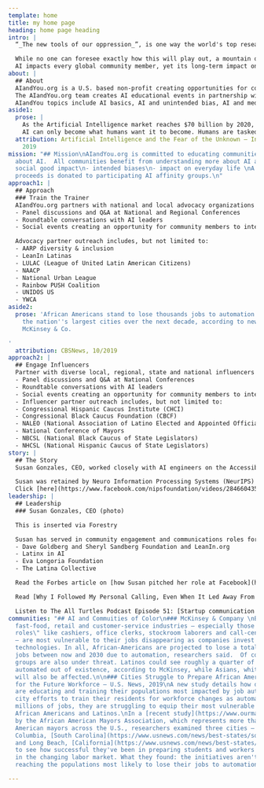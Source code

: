 ```yaml
---
template: home
title: my home page
heading: home page heading
intro: |
  “_The new tools of our oppression_”, is one way the world's top researchers and industry leaders have described the threat that artificial intelligence poses to humankind. Will artificial intelligence (AI) enhance our lives or completely upend them?  Will communities of color be prepared for AI related opportunities and changes impacting their neighborhoods? Community outreach is necessary to prepare for changes and opportunities of AI!

  While no one can foresee exactly how this will play out, a mountain of evidence suggests that just like during past technological leaps, the fears -- though realistic -- can be managed through education and dialogue. The lesson of history is that scary stories about job-stealing machines lead to focusing on the short-term pain caused by new technologies while minimizing the even greater long-term benefits.
  AI impacts every global community member, yet its long-term impact on communities of color is unknown. Conversations about AI and employment, medicine, education, transportation and more are absent in the communities most directly affected by automation and other AI related activities. Some understand there is considerable potential for altering business processes, but most are not clear how AI could be deployed within their own jobs, communities and everyday life.
about: |
  ## About
  AIandYou.org is a U.S. based non-profit creating opportunities for communities of color and women to learn about Artificial Intelligence (AI) through local outreach, informative gatherings, conversations and on-going communications with diverse AI leaders and others in the field.
  The AIandYou.org team creates AI educational events in partnership with diverse thought leaders and community advocacy organizations.  AI leaders from science, technology and academia from LatinxinAI, BlackinAI, QueerinAI and Women and Machine Learning (WIML) join in local, regional and national events to educate, inform and collaborate.  AIandYou is committed to bringing together people of color from all backgrounds to have conversations about AI.
  AIandYou topics include AI basics, AI and unintended bias, AI and medicine (diabetes, cancer, women’s health and others), AI and employment, AI and disease, AI and education, AI and autonomous vehicles and others.
aside1:
  prose: |
    As the Artificial Intelligence market reaches $70 billion by 2020, humans' fear is in the rise. Why do humans fear AI?
    AI can only become what humans want it to become. Humans are tasked with coding into their AI creations. If the mass population is becoming anxious about AI this is due to fear of the unknown. It is also perhaps due to too little information available out there on the benefits that AI brings in order to balance with those believing AI will destroy society.
  attribution: Artificial Intelligence and the Fear of the Unknown – Interesting Engineer,
    2019
mission: "## Mission\nAIandYou.org is committed to educating communities of color
  about AI.  All communities benefit from understanding more about AI and \n- related
  social good impact\n- intended biases\n- impact on everyday life \nA portion of
  proceeds is donated to participating AI affinity groups.\n"
approach1: |
  ## Approach
  ### Train the Trainer
  AIandYou.org partners with national and local advocacy organizations to create community events including, but not limited to:
  - Panel discussions and Q&A at National and Regional Conferences
  - Roundtable conversations with AI leaders
  - Social events creating an opportunity for community members to interact with AI leaders from throughout the world.

  Advocacy partner outreach includes, but not limited to:
  - AARP diversity & inclusion
  - LeanIn Latinas
  - LULAC (League of United Latin American Citizens)
  - NAACP
  - National Urban League
  - Rainbow PUSH Coalition
  - UNIDOS US
  - YWCA
aside2:
  prose: 'African Americans stand to lose thousands jobs to automation in some of
    the nation''s largest cities over the next decade, according to new research from
    McKinsey & Co.

'
  attribution: CBSNews, 10/2019
approach2: |
  ## Engage Influencers
  Partner with diverse local, regional, state and national influencers to host a discussion and networking events with thought leaders, influencers and related staff members.  Events could include, but not limited to:
  - Panel discussions and Q&A at National Conferences
  - Roundtable conversations with AI leaders
  - Social events creating an opportunity for community members to interact with AI leaders from throughout the world.
  - Influencer partner outreach includes, but not limited to:
  - Congressional Hispanic Caucus Institute (CHCI)
  - Congressional Black Caucus Foundation (CBCF)
  - NALEO (National Association of Latino Elected and Appointed Officials)
  - National Conference of Mayors
  - NBCSL (National Black Caucus of State Legislators)
  - NHCSL (National Hispanic Caucus of State Legislators)
story: |
  ## The Story
  Susan Gonzales, CEO, worked closely with AI engineers on the Accessibility and Social Good teams at Facebook when she led Community Engagement for the company.  Susan experienced the positive outcomes of AI through this work.  When she left Facebook to work as a consultant, she continued to explore AI and saw the consequences of unintended bias of AI in the community in additional to its social good purposes.

  Susan was retained by Neuro Information Processing Systems (NeurIPS) to lead diversity and inclusion work at the global conference in Montreal in 2019.  Susan led the first global town hall discussing AI and Diversity and was joined by the leaders of LatinxinAI, BlackinAI, WomeninMachineLearning (WIML) and QueerinAI.  Over time, Susan realized that the science community has conversations about AI and its impact on the community yet, outreach and communications in communities of color was not taking place. Susan identified the need to bridge AI leaders with communities of color to discuss AI and social good, unintended biases and impact on everyday life.  Susan launched AIandyou.org educate communities of color about all aspects of AI.
  Click [here](https://www.facebook.com/nipsfoundation/videos/284660435523814/) to see Susan lead the first AI Diversity and Inclusion Town Hall in Montreal at the 2018 Neuro-Processing Information Systems (NeurIPS) AI Global Conference
leadership: |
  ## Leadership
  ### Susan Gonzales, CEO (photo)

  This is inserted via Forestry

  Susan has served in community engagement and communications roles for companies and public relations firms. She has served as a community representative and spokesperson for organizations including Facebook, Comcast, Levi Strauss & Co.  Susan has been responsible for creating community outreach teams and investing in the community.  She is known as a leader in the Latinx community based on her work in Washington, D.C. and Silicon Valley.  Susan is an outdoor enthusiast and lives in the Bay Area of California. She currently serves as Advisor Board Member to:
  - Dave Goldberg and Sheryl Sandberg Foundation and LeanIn.org
  - Latinx in AI
  - Eva Longoria Foundation
  - The Latina Collective

  Read the Forbes article on [how Susan pitched her role at Facebook](https://www.forbes.com/sites/viviannunez/2019/04/23/susan-gonzales-on-how-she-pitched-her-role-at-facebook-and-why-shes-now-focusing-on-diversity-in-ai-latina/#3aad93b21536)

  Read [Why I Followed My Personal Calling, Even When It Led Away From A Great Job](https://www.huffpost.com/entry/leaving-a-great-job_b_12592768) to learn about Susan's motivation.

  Listen to The All Turtles Podcast Episode 51: [Startup communication and outreach with Susan Gonzales](https://www.all-turtles.com/podcast/the-all-turtles-podcast-episode-51-startup-communication-and-outreach-with-susan-gonzales/)
communities: "## AI and Commuities of Color\n### McKinsey & Company \nBlacks in the
  fast-food, retail and customer-service industries — especially those in \"support
  roles\" like cashiers, office clerks, stockroom laborers and call-center representatives
  — are most vulnerable to their jobs disappearing as companies invest more in labor-replacing
  technologies. In all, African-Americans are projected to lose a total of 132,000
  jobs between now and 2030 due to automation, researchers said.  Of course, other
  groups are also under threat. Latinos could see roughly a quarter of their jobs
  automated out of existence, according to McKinsey, while Asians, whites and others
  will also be affected.\n\n### Cities Struggle to Prepare African Americans, Latinos
  for the Future Workforce – U.S. News, 2019\nA new study details how different cities
  are educating and training their populations most impacted by job automation.\nDespite
  city efforts to train their residents for workforce changes as automation threatens
  millions of jobs, they are struggling to equip their most vulnerable populations:
  African Americans and Latinos.\nIn a [recent study](https://www.ourmayors.org/Resources/Future-of-Work-Initiative) released
  by the African American Mayors Association, which represents more than 500 African
  American mayors across the U.S., researchers examined three cities – Gary, [Indiana](https://www.usnews.com/news/best-states/indiana);
  Columbia, [South Carolina](https://www.usnews.com/news/best-states/south-carolina);
  and Long Beach, [California](https://www.usnews.com/news/best-states/california) –
  to see how successful they've been in preparing students and workers to succeed
  in the changing labor market. What they found: the initiatives aren't effectively
  reaching the populations most likely to lose their jobs to automation.\n"

---
```

